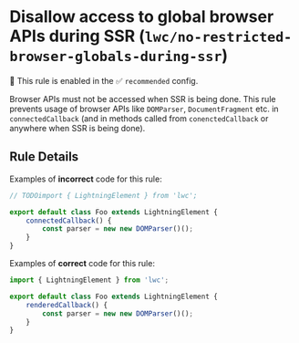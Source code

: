 # Disallow access to global browser APIs during SSR (`lwc/no-restricted-browser-globals-during-ssr`)

💼 This rule is enabled in the ✅ `recommended` config.

Browser APIs must not be accessed when SSR is being done. This rule prevents usage of browser APIs like `DOMParser`, `DocumentFragment` etc.
in `connectedCallback` (and in methods called from `conenctedCallback` or anywhere when SSR is being done).

## Rule Details

Examples of **incorrect** code for this rule:

```js
// TODOimport { LightningElement } from 'lwc';

export default class Foo extends LightningElement {
    connectedCallback() {
        const parser = new new DOMParser()();
    }
}
```

Examples of **correct** code for this rule:

```js
import { LightningElement } from 'lwc';

export default class Foo extends LightningElement {
    renderedCallback() {
        const parser = new new DOMParser()();
    }
}
```
